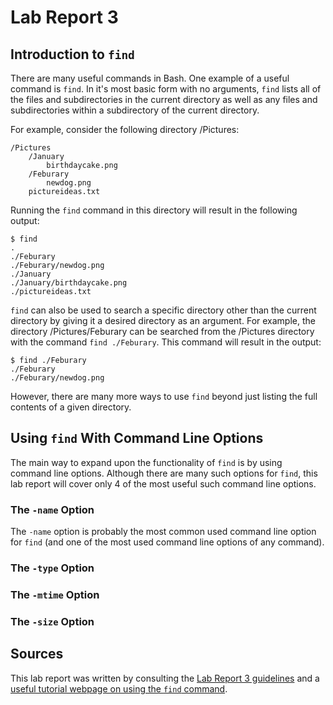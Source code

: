 # Lab Report 3
## Introduction to `find`
There are many useful commands in Bash. One example of a useful command is `find`. In it's most basic form with no arguments, `find` lists all of the files and subdirectories in the current directory as well as any files and subdirectories within a subdirectory of the current directory.

For example, consider the following directory /Pictures:

```
/Pictures
    /January
        birthdaycake.png
    /Feburary
        newdog.png
    pictureideas.txt
```

Running the `find` command in this directory will result in the following output:
```
$ find
.
./Feburary
./Feburary/newdog.png
./January
./January/birthdaycake.png
./pictureideas.txt
```

`find` can also be used to search a specific directory other than the current directory by giving it a desired directory as an argument. For example, the directory /Pictures/Feburary can be searched from the /Pictures directory with the command `find ./Feburary`. This command will result in the output:

```
$ find ./Feburary
./Feburary
./Feburary/newdog.png
```
However, there are many more ways to use `find` beyond just listing the full contents of a given directory.

## Using `find` With Command Line Options

The main way to expand upon the functionality of `find` is by using command line options. Although there are many such options for `find`, this lab report will cover only 4 of the most useful such command line options.

### The `-name` Option

The `-name` option is probably the most common used command line option for `find` (and one of the most used command line options of any command). 

### The `-type` Option

### The `-mtime` Option

### The `-size` Option

## Sources
This lab report was written by consulting the [Lab Report 3 guidelines](https://ucsd-cse15l-s23.github.io/week/week5/#week5-lab-report) and a [useful tutorial webpage on using the `find` command](https://linuxize.com/post/how-to-find-files-in-linux-using-the-command-line/).
